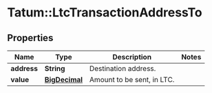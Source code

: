 # Tatum::LtcTransactionAddressTo

## Properties
Name | Type | Description | Notes
------------ | ------------- | ------------- | -------------
**address** | **String** | Destination address. | 
**value** | [**BigDecimal**](BigDecimal.md) | Amount to be sent, in LTC. | 

